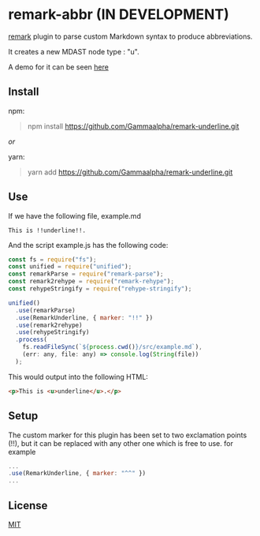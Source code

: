 # remark-abbr (IN DEVELOPMENT)

[remark](https://github.com/remarkjs/remark "remark github repo") plugin to parse custom Markdown syntax to produce abbreviations.

It creates a new MDAST node type : "u".

A demo for it can be seen [here](https://gammaalpha.github.io/rec-markdown/)

<!-- > Note: Does **NOT** work with [React Markdown](https://github.com/remarkjs/react-markdown) -->

## Install

npm:

> npm install https://github.com/Gammaalpha/remark-underline.git

_or_

yarn:

> yarn add https://github.com/Gammaalpha/remark-underline.git

## Use

If we have the following file, example.md

```
This is !!underline!!.
```

And the script example.js has the following code:

```javascript
const fs = require("fs");
const unified = require("unified");
const remarkParse = require("remark-parse");
const remark2rehype = require("remark-rehype");
const rehypeStringify = require("rehype-stringify");

unified()
  .use(remarkParse)
  .use(RemarkUnderline, { marker: "!!" })
  .use(remark2rehype)
  .use(rehypeStringify)
  .process(
    fs.readFileSync(`${process.cwd()}/src/example.md`),
    (err: any, file: any) => console.log(String(file))
  );
```

This would output into the following HTML:

```html
<p>This is <u>underline</u>.</p>
```


## Setup

The custom marker for this plugin has been set to two exclamation points (!!), but it can be replaced with any other one which is free to use. for example 

```javascript
...
.use(RemarkUnderline, { marker: "^^" })
...
```

## License

[MIT](https://github.com/remarkjs/remark-html/blob/main/license "MIT License")
